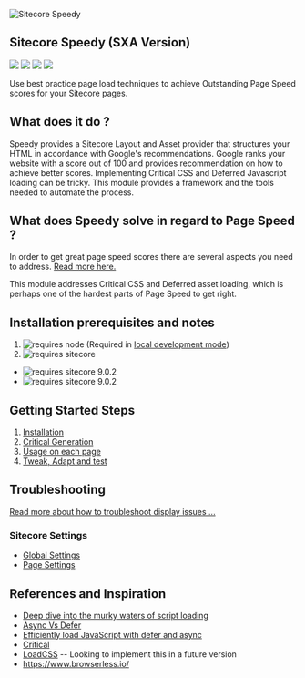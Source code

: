 ![Sitecore Speedy](https://aceiksolutions.files.wordpress.com/2019/06/speedylogo.png?w=1024&h=321)

## Sitecore Speedy (SXA Version) 
<img src='https://img.shields.io/github/tag/Aceik/Sitecore-Speedy.svg' />
<img src='https://img.shields.io/github/issues/Aceik/Sitecore-Speedy.svg' />
<img src='https://img.shields.io/github/license/Aceik/Sitecore-Speedy.svg' />
<img src='https://img.shields.io/github/languages/code-size/Aceik/Sitecore-Speedy.svg' />

Use best practice page load techniques to achieve Outstanding Page Speed scores for your Sitecore pages. 

## What does it do ?

Speedy provides a Sitecore Layout and Asset provider that structures your HTML in accordance with Google's recommendations.  Google ranks your website with a score out of 100 and provides recommendation on how to achieve better scores.
Implementing Critical CSS and Deferred Javascript loading can be tricky. This module provides a framework and the tools needed to automate the process. 

## What does Speedy solve in regard to Page Speed ?

In order to get great page speed scores there are several aspects you need to address. [Read more here.](https://github.com/Aceik/Sitecore-Speedy/wiki/Page-Speed-Considerations)

This module addresses Critical CSS and Deferred asset loading, which is perhaps one of the hardest parts of Page Speed to get right.

## Installation prerequisites and notes

1) <img src="https://img.shields.io/badge/requires-node-blue.svg?style=flat-square" alt="requires node">  (Required in [local development mode](https://github.com/Aceik/Sitecore-Speedy/wiki/Development-Mode))
2) <img src="https://img.shields.io/badge/requires-sitecore-blue.svg?style=flat-square" alt="requires sitecore">
  * <img src="https://img.shields.io/badge/requires-sitecore%20v9.0.2-green.svg?style=flat-square" alt="requires sitecore 9.0.2">
  * <img src="https://img.shields.io/badge/Helix-Foundation%20Layer-green.svg?style=flat-square" alt="requires sitecore 9.0.2">

## Getting Started Steps
1) [Installation](https://github.com/Aceik/Sitecore-Speedy/wiki/01---Installation)
2) [Critical Generation](https://github.com/Aceik/Sitecore-Speedy/wiki/02---Critical-Generation-Options)
3) [Usage on each page](https://github.com/Aceik/Sitecore-Speedy/wiki/Usage-on-a-Page)
4) [Tweak, Adapt and test](https://github.com/Aceik/Sitecore-Speedy/wiki/04---Tweak,-Adapt-and-Test)

## Troubleshooting

[Read more about how to troubleshoot display issues ...](https://github.com/Aceik/Sitecore-Speedy/wiki/Complex-Page-Speed-Issues)

### Sitecore Settings
* [Global Settings](https://github.com/Aceik/Sitecore-Speedy/wiki/Global-Settings)
* [Page Settings](https://github.com/Aceik/Sitecore-Speedy/wiki/Page-Settings)

## References and Inspiration

* [Deep dive into the murky waters of script loading](https://www.html5rocks.com/en/tutorials/speed/script-loading/)
* [Async Vs Defer](https://bitsofco.de/async-vs-defer/)
* [Efficiently load JavaScript with defer and async](https://flaviocopes.com/javascript-async-defer/)
* [Critical](https://www.npmjs.com/package/critical)
* [LoadCSS](https://github.com/filamentgroup/loadCSS/blob/master/README.md) -- Looking to implement this in a future version
* https://www.browserless.io/
